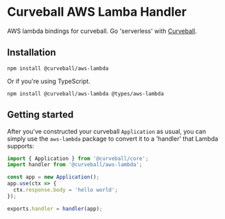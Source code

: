 Curveball AWS Lamba Handler
===========================

AWS lambda bindings for curveball. Go 'serverless' with [Curveball][1].

Installation
------------

    npm install @curveball/aws-lambda

Or if you're using TypeScript.

    npm install @curveball/aws-lambda @types/aws-lambda


Getting started
---------------

After you've constructed your curveball `Application` as usual, you can
simply use the `aws-lambda` package to convert it to a 'handler' that
Lambda supports:

```typescript
import { Application } from '@curveball/core';
import handler from '@curveball/aws-lambda';

const app = new Application();
app.use(ctx => {
  ctx.response.body = 'hello world';
});

exports.handler = handler(app);
```

[1]: https://github.com/curveball
